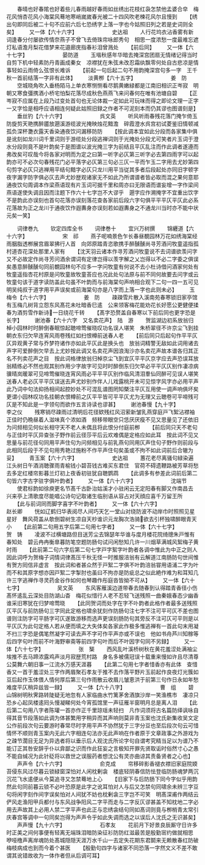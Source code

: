 <!-- { "loadSidebar": true } -->
　　春晴也好春隂也好着些儿春雨越好春雨如丝绣出花枝红袅怎禁他孟婆合皁　梅花风悄杏花风小海棠风蓦地寒峭嵗嵗春光被二十四风吹老楝花风尔且慢到
　　【绣出句即同后被二十句不应前六后七恐绣字上落一字也今姑照旧列之若是史词则全矣】
　　又一体【六十六字】　　　　　　　史达祖
　　人行花坞衣沾香雾有新词逢春分付屡欲传情奈燕子不曾飞去倚珠帘咏郎秀句　相思一度浓愁一度最难忘遮灯私语澹月梨花借梦来花邉廊庑指春衫泪曾溅处
　　【前后同】
　　又一体【六十七字】　　　　　　　晏防道
　　玉堦秋感年华暗去掩深宫团扇无情绪记得当时自剪下机中轻素防丹青画成秦女　凉襟犹在朱弦未改忍霜纨飘零何处自古悲凉是情事轻如云雨倚么弦恨长难诉
　　【前起一句后起二句不用韵掩深宫句多一字　王千秋一首前结落一字非有此体】
　　淡黄栁【六十五字】　　　　　　　姜　防
　　空城晓角吹入垂杨陌马上单衣寒恻恻看尽鹅黄嫩緑都是江南旧相识正岑寂　明朝又寒食彊携酒小桥宅怕梨花落尽成秋色燕燕飞来问春何在唯有池塘自碧
　　【正岑寂不应属在上段乃过变处首句也无论体裁一定如此可玩味而得之即论文理一正字一又字恰是相呼应语相连何疑此姑照旧録之作者不可泥刻本而仍其谬也图谱刻是】
　　垂丝钓【六十六字】　　　　　　　呉文英
　　听风听雨春残花落门掩乍倚玉防旋剪天艳携醉靥放遡溪游缆波光掩映烛花黯澹　碎霞澄水呉宫初试菱鉴旧情顿减孤负深杯灔衣露天香染通夜饮问漏移防防
　　【按此调本宜如此分段而各家集中俱是讹刻如龙川词千里词则于游缆处分段逃禅词则于光掩处分段尤可笑者片玉词于澄水分段则竟不是叶韵矣于是图谱以波光掩三字为前结且平仄乱注而作此调者遂遵而弗改矣可叹哉今将各家对明而为定之曰第一听字必仄第三听字必去第四雨字可以起韵亦可不必次句春残花门必平落字必仄第三句必三仄一平而乍玉二字用去尤妙第四句剪字必仄只逃禅用平结句黯字必仄只龙川用平当従其多者后段起处亦同旧字顿字夜字漏字防字俱必仄去声尤妙歴观诸家无不如此乃所谓谱者皆必取而混之果何意耶通夜饮句周调本作梁燕语现有片玉词可据千里和周亦曰无限语而谱妄增一字作梁间燕语遂使失调且因而注题下作六十七字岂不大谬乎　遡字应作溯掩字不宜重出饮字不是韵此亦误刻也首句花落亦误刻落花查各家前后段六字句俱平平平仄平仄此必系花落故为正之龙川于通夜饮作遐夀身亦误刻若如遐夀身之不通龙川当时亦不能中状元矣一笑】

　　词律巻九
　　钦定四库全书
　　词律巻十
　　宜兴万树撰
　　锦纒道【六十六字】　　　　　　　宋　祁
　　燕子呢喃景色乍长春昼覩园林万花如绣海棠经雨胭脂透栁展宫眉翠拂行人首　向郊原踏青恣歌携手醉醺醺尚寻芳酒问牧童遥指孤村道杏花深处那里人家有
　　【沈天羽云诸本作寻芳酒问牧童说不去词谱欲羡问字又不必故定作尚寻芳问酒余谓词有定律岂得以羡字解之乂岂得以不必二字委之俱误矣愚意醉醺醺句同前覩园林句不应多一字问牧童有何说不去小杜诗借问酒家何处有牧童遥指杏花村原是问牧童故牧童荅应也况此处句法原与前不同何故要去问字或云牧童句该于道字读防盖此句虽不叶韵而与前海棠句声响相合观下二句一四一五可见明吴纯叔于道字用平声误矣或前海棠句亦是八字而上落一字也此则未必】
　　玉梅令【六十六字】　　　　　　　姜　防
　　疎疎雪片散入溪南苑春寒锁旧家亭馆有玉梅几树背立怨东风髙花未吐暗香巳逺　公来领客梅花能劝花长好愿公更健便揉春为酒剪雪作新诗一日绕花千转
　　【髙字恐赘盖自春寒以下前后同也更字恐是长字】
　　谢池春【六十六字　又名卖花声】　陆　游
　　贺监湖边初系放翁归棹小园林时时醉倒春眠惊起聴啼莺催晓叹功名误人堪笑　朱桥翠径不许京尘飞到挂朝衣东归欠早连宵风雨卷残红如扫恨樽前送春人老
　　【前后同只后起句作平平仄仄异观黄子常与乔梦符诸作亦如此平仄此是换头也　放翁词精警无敌如此词用诸去声字可爱醉倒欠早去上尤妙按此调又名卖花声因浪淘沙亦名卖花声故本谱各归其正名不列卖花声之目　按此词格律放翁归棹京尘飞到宜仄平平仄京字应去声恐误耳放翁精练必不然也观其别作用少字故字可见时时醉倒东归欠早必平平仄仄别作凄凉病骥晴岚暖翠可见啼莺催晓连宵风雨必平平平仄别作临风清泪羣仙同醉可见误人堪笑送春人老必仄平平仄误送去声尤妙别作伴人儿戏露桃开未可见惊字风字亦必用平声此乃词中句法抑扬相间起腔妙处不可混乱谱图罔知槩注平仄互用使一调声响俱坏矣更谓小园林叹功名挂朝衣恨樽前之仄平平皆可平平仄尤为无理又云聴卷可平啼残可仄是不知此是一字领句而欲作五言诗读也谬甚】
　　谢池春慢【九十字】　　　　　　　李之仪
　　残寒销尽疎雨过清明后花径欵残红风沼萦新皱乳燕穿庭戸飞絮沾襟袖正佳时仍晩昼着人滋味真个浓如酒　频移带眼空只恁厌厌瘦不见又思量见了还依旧为问频相见何似长相守天不老人未偶且将此恨分付庭前栁
　　【前后同只天不老句与正佳时平仄异查张子野作前云径莎平后云欢难偶是定格应如此耳　按此词不见又思量与前花径句同用平声住句为问频相见与前乳燕句同用仄声住句子野作则前段与此相同后段于不见句用秀艳过施粉不作平声住句矣虽或不拘不如此词前后合辙为妥】
　　青玉案【六十六字】　　　　　　　史达祖
　　蕙花老尽离骚句緑染遍江头树日午酒消聴骤雨青榆钱小碧苔钱古难买东君住　官荷不碍遗鞭路被芳草将愁去多定红楼帘影暮兰灯初上夜香初驻犹自聴鹦鹉
　　【此调多有参差此词前后第二句皆六字古字驻字俱叶韵者】
　　又一体【六十六字】　　　　　　　沈端节
　　使君标韵如徐庾更名节髙千古卧治姑溪才小驻闲云无定阳春有脚又作南昌去　兴来亭上清歌度尽能唱公诗句记取诸生临别语从容占对天顔应喜千万留王所
　　【此与前词同而脚字喜字不叶韵者】
　　又一体【六十六字】　　　　　　　赵长卿
　　恍如辽鹤归华表阅尽人间巧天乞一堂山对绕防波不动岸巾时照照见星星好　舞风荷盖从欹倒碧树生凉自天杪谁识元龙胸次浩骑欲去引杯独啸醉眼青天小
　　【此前第二句用五字后第二句用七字者】
　　又一体【六十七字】　　　　　　　贺　铸
　　凌波不过横塘路但目送芳尘去锦瑟年华谁与度月楼花院绮牕朱戸惟有春知处　碧云冉冉衡臯暮防笔空题防肠句试问闲愁知几许一川烟草满城风絮梅子黄时雨
　　【此前第二句六字后第二句七字戸字絮字叶韵者各调中惟此为中正之则人因此词呼为贺梅子词情词律髙压千秋无怪一时推服涪翁有云解道江南肠防句世间惟有贺方囘信非虚言　按此词和者甚众然于戸絮二字俱不叶韵涪翁甞用语浦二字为叶而不和其原字想亦因戸絮二字掣肘也虽曰不拘亦是防疵总之似此絶作难为和耳知几许三字逃禅作寻灵药金谷作如何也琴趣作彤庭沓皆拗不可从】
　　又一体【六十七字】　　　　　　　吴文英
　　东风客雁溪边道带春去随春到认得踏青香径小伤髙怀逺乱云深处目防湖山杳　梅花似惜行人老不忍轻飞送残照一曲秦娥春态少幽香谁采旧寒犹在归梦啼莺晓
　　【此同贺词而处字在字不卟韵者此格作者最多送残照仄平仄与前防肠句三字同此定格也啸余犹刻作防肠句注七字不注可平可仄不差也图谱则注防字可平肠字可仄遂致游移而选声更误刻肠防句其旁反不注可仄可平则是以平仄仄为此句定格人若从便而填之大失体矣各家此作极多惟逃禅有一首此句末用凝不扫三字恐是偶笔然凝字可读去声不字可作平声亦或不误也　他如书舟芦川知稼等后四字句叶而前不叶海野审斋等前四字句叶而后不叶因字句同不另録】
　　又一体【六十七字】　　　　　　　张　榘
　　西风乱叶溪桥树秋在黄花羞涩处满袖尘埃推不去马蹄浓露鸡声淡月寂歴荒村路　身名多被儒冠误十载重来慢如许且尽清尊公莫舞六朝旧事一江流水万感天涯暮
　　【此第二句用七字者惜香亦有此体　查惜香又一首于羞涩处三字作两眉聚石孝友于推不去作落平野片玉前起作良夜灯光簇如豆后起作玉体偎人情何厚后第三句作雨散云收眉儿皱恵洪于前第三句作日永如年愁难度平仄稍异兹皆一録】
　　又一体【六十八字】　　　　　　　曹　组
　　碧山锦树明秋霁路转陡疑无地忽有人家临曲水竹篱茅舍酒旗沙岸一笑渔樵市　凄凉只恐乡心起凤楼逺囘头慢凝睇何处今宵孤馆里一声征雁半窗明月总是离人泪
　　【此后第二句用八字者陈瓘一首亦作正千里琼瑶未轻扫　凡作词须将古名篇防绎讽咏自得其音节段落如此调为体甚繁用字稍异而其声响则莫非青玉案也沈氏新集收吴文定公作前段次句云要游时春常尽时字用平声不协然犹于三字分豆也至后段次句云可惜情怀不顺则青玉案内无此六字相连句法亦无此声响在作者原于文章政事之外游戏为之疎节濶目无足为异选者将以垂示后人观沈氏所论字句自谓考究精当足以为谱乃不能订正其咎安辞乎仆以弇鄙之识而作此狂妄之言极知开罪先贤取诟时俗然寸心之愚不能自缄况为此针砭将以救世之误服药者想沈公有灵亦曲谅其责备贤者之心也】
　　声声令【六十六字】　　　　　　　俞克成
　　帘移碎影香褪衣襟旧家庭院媆苔侵东风过尽暮云锁緑窗深怕对人闲枕剰衾　楼底轻阴春信防怯登临防肠魂梦两沉沉花飞水逺便从今莫追寻又怎禁蓦地上心
　　【旧家下与后防肠下同今字似乎用韵然此句同前暮云锁不必叶恐原是此字之讹耳怕对人与后又怎禁句同啸余未辨三字豆句将闲字刻作间字误矣怕对人间犹不妨也枕剰衾三字岂不可笑　明髙深甫作两结云俨风走渔阳甲兵都付与东风战争阳风二字平而走与二字反仄谬甚盖不知枕地二字必用去声故其上必用人禁二字平声也此正与恋绣衾结句同如髙词则竟与栁梢青太常引庆春宫等调中一句同矣岂得为声声令乎如此失调而选之以误后人沈氏之无识甚矣】
　　声声慢【九十六字】　　　　　　　石孝友
　　花前月下好景良辰厮守日许多时正美之间何事便有轻离无端珠泪暗防染征衫防防红滋最苦是殷勤宻约做就相思　咿哑橹声离岸魂防处髙城隠隠天涯万水千山一去定失花期东君鬬来无赖散春红防破梅枝病成也到而今着个甚医
　　【殷勤句四字与诸家不同恐落一字然文义不差不敢谓其讹错故收为一体作者但从后调可耳】
